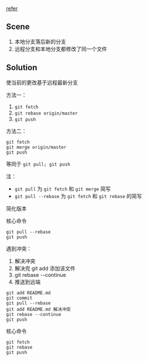 
[refer](https://learngitbranching.js.org/?nodemo)

## Scene

1. 本地分支落后新的分支
2. 远程分支和本地分支都修改了同一个文件

## Solution

使当前的更改基于远程最新分支

方法一：
1. `git fetch`
2. `git rebase origin/master`
3. `git push`

方法二：

```shell
git fetch
git merge origin/master
git push
```

等同于 
`git pull; git push`

注：
- `git pull` 为 `git fetch` 和 `git merge` 简写
- `git pull --rebase` 为 `git fetch` 和 `git rebase` 的简写


简化版本

核心命令
```shell
git pull --rebase
git push
```

遇到冲突：
1. 解决冲突
2. 解决完 git add 添加该文件
3. git rebase --continue
4. 推送到远端

```shell
git add README.md
git commit
git pull --rebase
git add README.md 解决冲突
git rebase --continue
git push
```




核心命令
```shell
git fetch
git rebase
git push
```

